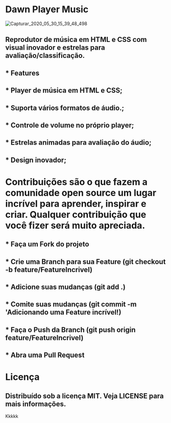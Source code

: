 #  Dawn Player Music
![Capturar_2020_05_30_15_39_48_498](https://user-images.githubusercontent.com/60757768/83336705-fd2d9c00-a28b-11ea-893e-9a4f7aa2b5f2.png)

## Reprodutor de música em HTML e CSS com visual inovador e estrelas para avaliação/classificação.


## * Features
## * Player de música em HTML e CSS;
## * Suporta vários formatos de áudio.;
## * Controle de volume no próprio player;
## * Estrelas animadas para avaliação do áudio;
## * Design inovador;


# Contribuições são o que fazem a comunidade open source um lugar incrível para aprender, inspirar e criar. Qualquer contribuição que você fizer será muito apreciada.

## * Faça um Fork do projeto
## * Crie uma Branch para sua Feature (git checkout -b feature/FeatureIncrivel)
## * Adicione suas mudanças (git add .)
## * Comite suas mudanças (git commit -m 'Adicionando uma Feature incrível!)
## * Faça o Push da Branch (git push origin feature/FeatureIncrivel)
## * Abra uma Pull Request



# Licença

## Distribuído sob a licença MIT. Veja LICENSE para mais informações.




Kkkkk

